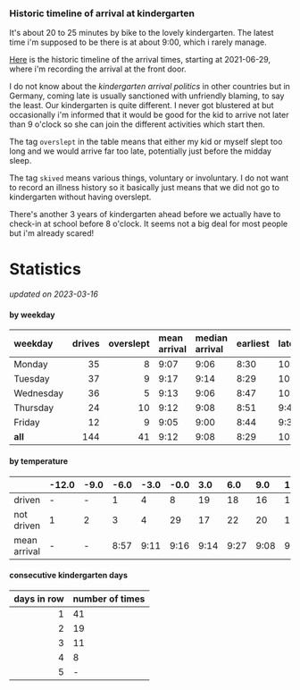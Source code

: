 ### Historic timeline of arrival at kindergarten

It's about 20 to 25 minutes by bike to the lovely kindergarten. 
The latest time i'm supposed to be there is at about 9:00, 
which i rarely manage. 

[Here](times.csv) is the historic timeline of the arrival times, starting
at 2021-06-29, where i'm recording the arrival at the front door.

I do not know about the *kindergarten arrival politics* in other
countries but in Germany, coming late is usually sanctioned 
with unfriendly blaming, to say the least. Our kindergarten is quite
different. I never got blustered at but occasionally i'm informed
that it would be good for the kid to arrive not later than 9 o'clock
so she can join the different activities which start then. 

The tag `overslept` in the table means that either my kid or myself
slept too long and we would arrive far too late, potentially just
before the midday sleep.

The tag `skived` means various things, voluntary or involuntary. I 
do not want to record an illness history so it basically just means
that we did not go to kindergarten without having overslept.

There's another 3 years of kindergarten ahead before we actually 
have to check-in at school before 8 o'clock. It seems not a big deal
for most people but i'm already scared!


# Statistics

*updated on 2023-03-16*

#### by weekday

| weekday   |   drives |   overslept | mean arrival   | median arrival   | earliest   | latest   |
|:----------|---------:|------------:|:---------------|:-----------------|:-----------|:---------|
| Monday    |       35 |           8 | 9:07           | 9:06             | 8:30       | 10:14    |
| Tuesday   |       37 |           9 | 9:17           | 9:14             | 8:29       | 10:19    |
| Wednesday |       36 |           5 | 9:13           | 9:06             | 8:47       | 10:06    |
| Thursday  |       24 |          10 | 9:12           | 9:08             | 8:51       | 9:40     |
| Friday    |       12 |           9 | 9:05           | 9:00             | 8:44       | 9:37     |
| **all**   |      144 |          41 | 9:12           | 9:08             | 8:29       | 10:19    |

#### by temperature

|              | -12.0   | -9.0   | -6.0   | -3.0   | -0.0   | 3.0   | 6.0   | 9.0   | 12.0   | 15.0   | 18.0   | 21.0   | 24.0   | 27.0   | 30.0   |
|:-------------|:--------|:-------|:-------|:-------|:-------|:------|:------|:------|:-------|:-------|:-------|:-------|:-------|:-------|:-------|
| driven       | -       | -      | 1      | 4      | 8      | 19    | 18    | 16    | 17     | 12     | 10     | 11     | -      | -      | -      |
| not driven   | 1       | 2      | 3      | 4      | 29     | 17    | 22    | 20    | 17     | 12     | 14     | 11     | 7      | 2      | 2      |
| mean arrival | -       | -      | 8:57   | 9:11   | 9:16   | 9:14  | 9:27  | 9:08  | 9:07   | 9:09   | 8:57   | 9:05   | -      | -      | -      |

#### consecutive kindergarten days

|   days in row | number of times   |
|--------------:|:------------------|
|             1 | 41                |
|             2 | 19                |
|             3 | 11                |
|             4 | 8                 |
|             5 | -                 |

